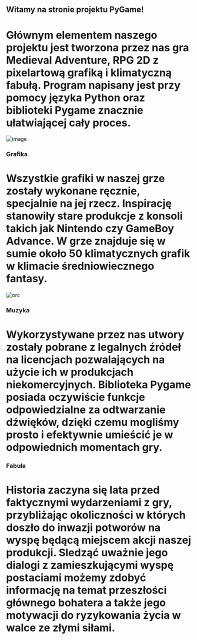 ## Witamy na stronie projektu PyGame!

# Głównym elementem naszego projektu jest tworzona przez nas gra Medieval Adventure, RPG 2D z pixelartową grafiką i klimatyczną fabułą. Program napisany jest przy pomocy języka Python oraz biblioteki Pygame znacznie ułatwiającej cały proces.
  
![image](https://user-images.githubusercontent.com/72696235/102686938-7b7f6a80-41eb-11eb-992d-365cc6a757f0.png)

### Grafika

# Wszystkie grafiki w naszej grze zostały wykonane ręcznie, specjalnie na jej rzecz. Inspirację stanowiły stare produkcje z konsoli takich jak Nintendo czy GameBoy Advance. W grze znajduje się w sumie około 50 klimatycznych grafik w klimacie średniowiecznego fantasy.
  ![orc](https://user-images.githubusercontent.com/72696235/102687011-18da9e80-41ec-11eb-8e01-c1f5427badc2.png)
### Muzyka
# Wykorzystywane przez nas utwory zostały pobrane z legalnych źródeł na licencjach pozwalających na użycie ich w produkcjach niekomercyjnych. Biblioteka Pygame posiada oczywiście funkcje odpowiedzialne za odtwarzanie dźwięków, dzięki czemu mogliśmy prosto i efektywnie umieścić je w odpowiednich momentach gry.

### Fabuła

# Historia zaczyna się lata przed faktycznymi wydarzeniami z gry, przybliżając okoliczności w których doszło do inwazji potworów na wyspę będącą miejscem akcji naszej produkcji. Sledząć uważnie jego dialogi z zamieszkującymi wyspę postaciami możemy zdobyć informację na temat przeszłości głównego bohatera a także jego motywacji do ryzykowania życia w walce ze złymi siłami.
